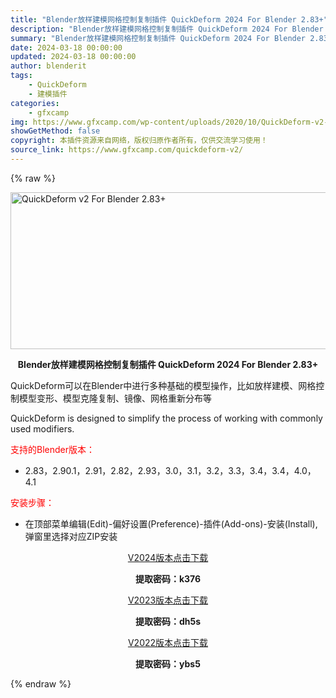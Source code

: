 ```yaml
---
title: "Blender放样建模网格控制复制插件 QuickDeform 2024 For Blender 2.83+"
description: "Blender放样建模网格控制复制插件 QuickDeform 2024 For Blender 2.83+ QuickDeform可以在Blender中进行多种基础的模型操作，比如放样建模、网格控制..."
summary: "Blender放样建模网格控制复制插件 QuickDeform 2024 For Blender 2.83+ QuickDeform可以在Blender中进行多种基础的模型操作，比如放样建模、网格控制..."
date: 2024-03-18 00:00:00
updated: 2024-03-18 00:00:00
author: blenderit
tags: 
    - QuickDeform
    - 建模插件
categories:
    - gfxcamp
img: https://www.gfxcamp.com/wp-content/uploads/2020/10/QuickDeform-v2-For-Blender-2.83.jpg
showGetMethod: false
copyright: 本插件资源来自网络，版权归原作者所有，仅供交流学习使用！
source_link: https://www.gfxcamp.com/quickdeform-v2/
---
```


{% raw %}
<div><p><img decoding="async" class="aligncenter size-full wp-image-89689" src="https://www.gfxcamp.com/wp-content/uploads/2020/10/QuickDeform-v2-For-Blender-2.83.jpg" data-src="https://www.gfxcamp.com/wp-content/uploads/2020/10/QuickDeform-v2-For-Blender-2.83.jpg" alt="QuickDeform v2 For Blender 2.83+" width="590" height="251" data-srcset="https://www.gfxcamp.com/wp-content/uploads/2020/10/QuickDeform-v2-For-Blender-2.83.jpg 590w, https://www.gfxcamp.com/wp-content/uploads/2020/10/QuickDeform-v2-For-Blender-2.83-150x64.jpg 150w, https://www.gfxcamp.com/wp-content/uploads/2020/10/QuickDeform-v2-For-Blender-2.83-160x68.jpg 160w, https://www.gfxcamp.com/wp-content/uploads/2020/10/QuickDeform-v2-For-Blender-2.83-520x221.jpg 520w" data-sizes="(max-width: 590px) 100vw, 590px"></p><p style="text-align: center;"><strong>Blender放样建模网格控制复制插件 QuickDeform 2024 For Blender 2.83+</strong></p><p style="text-align: left;">QuickDeform可以在Blender中进行多种基础的模型操作，比如放样建模、网格控制模型变形、模型克隆复制、镜像、网格重新分布等</p><p style="text-align: left;">QuickDeform is designed to simplify the process of working with commonly used modifiers.</p><p style="text-align: left;"><span style="color: #ff0000;">支持的Blender版本：</span></p><ul>
<li style="text-align: left;">2.83，2.90.1，2.91，2.82，2.93，3.0，3.1，3.2，3.3，3.4，3.4，4.0，4.1</li>
</ul><p style="text-align: left;"><span style="color: #ff0000;">安装步骤：</span></p><ul>
<li style="text-align: left;">在顶部菜单编辑(Edit)-偏好设置(Preference)-插件(Add-ons)-安装(Install),弹窗里选择对应ZIP安装</li>
</ul><p style="text-align: center;"><a class="maxbutton-3 maxbutton maxbutton-baidu" target="_blank" rel="noopener" href="https://pan.baidu.com/s/1ihZ--eZZ3twOA6qbrPIUYQ?pwd=k376"><span class="mb-text">V2024版本点击下载</span></a></p><p style="text-align: center;"><strong>提取密码：k376</strong></p><p style="text-align: center;"><a class="maxbutton-3 maxbutton maxbutton-baidu" target="_blank" rel="noopener" href="https://pan.baidu.com/s/1juYAfBInirXhi9n39yZO9A?pwd=dh5s"><span class="mb-text">V2023版本点击下载</span></a></p><p style="text-align: center;"><strong>提取密码：dh5s</strong></p><p style="text-align: center;"><a class="maxbutton-3 maxbutton maxbutton-baidu" target="_blank" rel="noopener" href="https://pan.baidu.com/s/11w8aywx1u88GkcUF-Yd9Sg?pwd=ybs5"><span class="mb-text">V2022版本点击下载</span></a></p><p style="text-align: center;"><strong>提取密码：ybs5</strong></p></div>
<div style="display: none">gfxcamp</div>
{% endraw %}